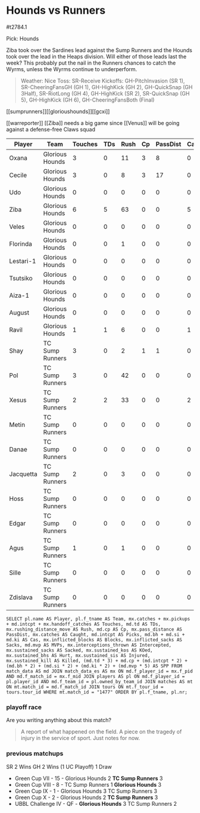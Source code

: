 # Hounds vs Runners

#t2784.1

Pick: Hounds

Ziba took over the Sardines lead against the Sump Runners and the Hounds took over the lead in the Heaps division. Will either of those leads last the week? This probably put the nail in the Runners chances to catch the Wyrms, unless the Wyrms continue to underperform.

> Weather: Nice
> Toss: SR-Receive
> Kickoffs: GH-PitchInvasion (SR 1), SR-CheeringFansGH (GH 1), GH-HighKick (GH 2), GH-QuickSnap (GH 3Half), SR-RiotLong (GH 4), GH-HighKick (SR 2), SR-QuickSnap (GH 5), GH-HighKick (GH 6), GH-CheeringFansBoth (Final)

[[sumprunners]][[glorioushounds]][[gcxi]]

[[warreporter]] 
[[Ziba]] needs a big game since [[Venus]] will be going against a defense-free Claws squad

| Player    | Team            | Touches | TDs  | Rush | Cp   | PassDist | Caught | Picks | Cas  | Blocks | Sacks | MVPs | Intercepted | Sacked | KOed | Hurt | Injured | Killed | SPP  |
|-----------|-----------------|---------|------|------|------|----------|--------|-------|------|--------|-------|------|-------------|--------|------|------|---------|--------|------|
| Oxana     | Glorious Hounds |       3 |    0 |   11 |    3 |        8 |      0 |     0 |    0 |      5 |     0 |    0 |           0 |      0 |    0 |    0 |       0 |      0 |    3 |
| Cecile    | Glorious Hounds |       3 |    0 |    8 |    3 |       17 |      0 |     1 |    0 |      0 |     0 |    0 |           0 |      0 |    0 |    0 |       0 |      0 |    5 |
| Udo       | Glorious Hounds |       0 |    0 |    0 |    0 |        0 |      0 |     0 |    0 |      2 |     0 |    0 |           0 |      0 |    1 |    0 |       0 |      0 |    0 |
| Ziba      | Glorious Hounds |       6 |    5 |   63 |    0 |        0 |      5 |     0 |    0 |      1 |     0 |    0 |           0 |      0 |    0 |    0 |       0 |      0 |   15 |
| Veles     | Glorious Hounds |       0 |    0 |    0 |    0 |        0 |      0 |     0 |    0 |      1 |     0 |    0 |           0 |      0 |    0 |    0 |       0 |      0 |    0 |
| Florinda  | Glorious Hounds |       0 |    0 |    1 |    0 |        0 |      0 |     0 |    0 |      8 |     1 |    0 |           0 |      1 |    0 |    0 |       0 |      0 |    0 |
| Lestari-1 | Glorious Hounds |       0 |    0 |    0 |    0 |        0 |      0 |     0 |    0 |      0 |     0 |    0 |           0 |      0 |    0 |    1 |       0 |      0 |    0 |
| Tsutsiko  | Glorious Hounds |       0 |    0 |    0 |    0 |        0 |      0 |     0 |    0 |      2 |     0 |    0 |           0 |      0 |    0 |    1 |       0 |      0 |    0 |
| Aiza-1    | Glorious Hounds |       0 |    0 |    0 |    0 |        0 |      0 |     0 |    0 |      0 |     0 |    0 |           0 |      0 |    0 |    0 |       0 |      0 |    0 |
| August    | Glorious Hounds |       0 |    0 |    0 |    0 |        0 |      0 |     0 |    0 |      2 |     0 |    0 |           0 |      0 |    0 |    0 |       0 |      0 |    0 |
| Ravil     | Glorious Hounds |       1 |    1 |    6 |    0 |        0 |      1 |     0 |    0 |      2 |     0 |    1 |           0 |      0 |    0 |    0 |       0 |      0 |    8 |
| Shay      | TC Sump Runners |       3 |    0 |    2 |    1 |        1 |      0 |     0 |    0 |      0 |     0 |    0 |           1 |      0 |    0 |    0 |       0 |      0 |    1 |
| Pol       | TC Sump Runners |       3 |    0 |   42 |    0 |        0 |      0 |     0 |    0 |      1 |     0 |    0 |           0 |      1 |    0 |    0 |       0 |      0 |    0 |
| Xesus     | TC Sump Runners |       2 |    2 |   33 |    0 |        0 |      2 |     0 |    0 |      0 |     0 |    0 |           0 |      0 |    0 |    0 |       0 |      0 |    6 |
| Metin     | TC Sump Runners |       0 |    0 |    0 |    0 |        0 |      0 |     0 |    0 |      1 |     0 |    0 |           0 |      0 |    0 |    0 |       0 |      0 |    0 |
| Danae     | TC Sump Runners |       0 |    0 |    0 |    0 |        0 |      0 |     0 |    0 |     12 |     1 |    0 |           0 |      0 |    0 |    0 |       0 |      0 |    0 |
| Jacquetta | TC Sump Runners |       2 |    0 |    3 |    0 |        0 |      0 |     0 |    0 |      0 |     0 |    0 |           0 |      0 |    0 |    0 |       0 |      0 |    0 |
| Hoss      | TC Sump Runners |       0 |    0 |    0 |    0 |        0 |      0 |     0 |    1 |      4 |     0 |    0 |           0 |      0 |    0 |    0 |       0 |      0 |    2 |
| Edgar     | TC Sump Runners |       0 |    0 |    0 |    0 |        0 |      0 |     0 |    1 |      5 |     0 |    0 |           0 |      0 |    0 |    0 |       0 |      0 |    2 |
| Agus      | TC Sump Runners |       1 |    0 |    1 |    0 |        0 |      0 |     0 |    0 |      0 |     0 |    1 |           0 |      0 |    0 |    0 |       0 |      0 |    5 |
| Sille     | TC Sump Runners |       0 |    0 |    0 |    0 |        0 |      0 |     0 |    0 |      2 |     0 |    0 |           0 |      0 |    0 |    0 |       0 |      0 |    0 |
| Zdislava  | TC Sump Runners |       0 |    0 |    0 |    0 |        0 |      0 |     0 |    0 |      3 |     0 |    0 |           0 |      0 |    0 |    0 |       0 |      0 |    0 |


```
SELECT pl.name AS Player, pl.f_tname AS Team, mx.catches + mx.pickups + md.intcpt + mx.handoff_catches AS Touches, md.td AS TDs, mx.rushing_distance_move AS Rush, md.cp AS Cp,	mx.pass_distance AS PassDist, mx.catches AS Caught, md.intcpt AS Picks, md.bh + md.si + md.ki AS Cas, mx.inflicted_blocks AS Blocks, mx.inflicted_sacks AS Sacks, md.mvp AS MVPs, mx.interceptions_thrown AS Intercepted, mx.sustained_sacks AS Sacked, mx.sustained_kos AS KOed, mx.sustained_bhs AS Hurt, mx.sustained_sis AS Injured, mx.sustained_kill AS Killed, (md.td * 3) + md.cp + (md.intcpt * 2) + (md.bh * 2) + (md.si * 2) + (md.ki * 2) + (md.mvp * 5) AS SPP FROM match_data AS md JOIN match_data_es AS mx ON md.f_player_id = mx.f_pid AND md.f_match_id = mx.f_mid JOIN players AS pl ON md.f_player_id = pl.player_id AND md.f_team_id = pl.owned_by_team_id JOIN matches AS mt ON mt.match_id = md.f_match_id JOIN tours ON mt.f_tour_id = tours.tour_id WHERE mt.match_id = "1477" ORDER BY pl.f_tname, pl.nr;
```

### playoff race



Are you writing anything about this match?

> A report of what happened on the field.
> A piece on the tragedy of injury in the service of sport.
> Just notes for now.

### previous matchups

SR 2 Wins
GH 2 Wins (1 UC Playoff)
1 Draw

* Green Cup VII - 15 - Glorious Hounds 2 **TC Sump Runners** 3
* Green Cup VIII - 8 - TC Sump Runners 1 **Glorious Hounds** 3
* Green Cup IX - 1 - Glorious Hounds 3 TC Sump Runners 3
* Green Cup X - 2 - Glorious Hounds 2 **TC Sump Runners** 3
* UBBL Challenge IV - QF - **Glorious Hounds** 3 TC Sump Runners 2